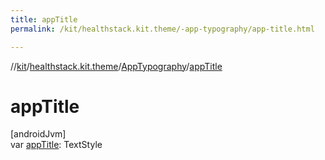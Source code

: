 ```yaml
---
title: appTitle
permalink: /kit/healthstack.kit.theme/-app-typography/app-title.html

---
```

//[kit](../../../index.html)/[healthstack.kit.theme](../index.html)/[AppTypography](index.html)/[appTitle](app-title.html)



# appTitle



[androidJvm]\
var [appTitle](app-title.html): TextStyle




